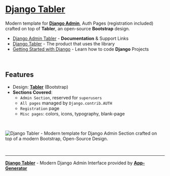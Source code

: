 # [Django Tabler](https://app-generator.dev/docs/products/django-libs/theme-tabler.html)

Modern template for **[Django Admin](https://app-generator.dev/docs/products/django-libs/theme-tabler.html)**, Auth Pages (registration included) crafted on top of **Tabler**, an open-source **Bootstrap** design.

- [Django Admin Tabler](https://app-generator.dev/docs/products/django-libs/theme-tabler.html) - **Documentation** & Support Links
- [Django Tabler](https://app-generator.dev/product/tabler/django/) - The product that uses the library
- [Getting Started with Django](https://app-generator.dev/docs/technologies/django/index.html) - Learn how to code **Django** Projects

<br />

## **Features**

- Design: **[Tabler](https://app-generator.dev/docs/templates/bootstrap/tabler.html)** (Bootstrap)
- **Sections Covered**: 
  - `Admin Section`, reserved for `superusers`
  - `All pages` managed by `Django.contrib.AUTH`
  - `Registration` page
  - `Misc pages`: colors, icons, typography, blank-page 
  
<br />

![Django Tabler - Modern template for Django Admin Section crafted on top of a modern Bootstrap, Open-Source Design.](https://github.com/user-attachments/assets/f1fa943d-7e6c-4346-9734-281a8cd2e093)

<br />

---
**[Django Tabler](https://app-generator.dev/docs/products/django-libs/theme-tabler.html)** - Modern Django Admin Interface provided by **[App-Generator](https://app-generator.dev)**
